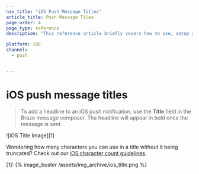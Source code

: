 ```yaml
---
nav_title: "iOS Push Message Titles"
article_title: Push Message Tiles
page_order: 4
page_type: reference
description: "This reference article briefly covers how to use, setup and implement iOS Push Message Tiles."

platform: iOS
channel:
  - push


---
```


# iOS push message titles

> To add a headline to an iOS push notification, use the **Title** field in the Braze message composer. The headline will appear in bold once the message is sent.

![iOS Title Image][1]

Wondering how many characters you can use in a title without it being truncated? Check out our [iOS character count guidelines]({{site.baseurl}}/user_guide/message_building_by_channel/push/ios/rich_notifications/#character-count).


[1]: {% image_buster /assets/img_archive/ios_title.png %}
